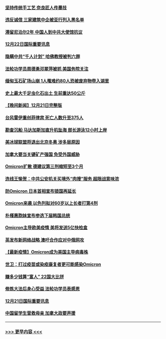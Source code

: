 #### [坚持传统手工艺 奈良匠人传墨技](../pages/prog202/a103300606.md?t=12230000) 
#### [违反诚信 三家建筑中企被亚行列入黑名单](../pages/prog202/a103300524.md?t=12230000) 
#### [滞留尼泊尔2年 中国人到中共大使馆抗议](../pages/prog202/a103300516.md?t=12230000) 
#### [12月22日国际重要讯息](../pages/prog202/a103300483.md?t=12230000) 
#### [隐瞒中共“千人计划” 哈佛教授被判六罪](../pages/prog202/a103300434.md?t=12230000) 
#### [法轮功学员周德勇邓翠萍被抓 美国务院关注](../pages/prog202/a103300371.md?t=12230000) 
#### [缅甸玉石矿场山崩 1人罹难约80人恐被废弃物卷入湖里](../pages/prog202/a103300326.md?t=12230000) 
#### [史上最大千足虫化石出土 生前重达50公斤](../pages/prog202/a103300307.md?t=12230000) 
#### [【晚间新闻】12月21日完整版](../pages/prog202/a103300164.md?t=12230000) 
#### [台风雷伊重创菲律宾 死亡人数升至375人](../pages/prog202/a103300029.md?t=12230000) 
#### [勘查沉船 马达加斯加直升机坠海 部长游泳12小时上岸](../pages/prog202/a103300251.md?t=12230000) 
#### [美冰球联盟将退出北京冬奥 涉多层原因](../pages/prog202/a103300234.md?t=12230000) 
#### [加拿大要当关键矿产强国 免受外国威胁](../pages/prog202/a103299986.md?t=12230000) 
#### [Omicron扩散 德建议第三剂缩短至3个月](../pages/prog202/a103300225.md?t=12230000) 
#### [连线王愉贺：中共公安机关买境外“肉搜”服务 超限战意味浓](../pages/prog202/a103300218.md?t=12230000) 
#### [防Omicron 日本首相宣布锁国再延长](../pages/prog202/a103300181.md?t=12230000) 
#### [Omicron来袭 以色列拟对60岁以上长者打第4剂](../pages/prog202/a103300162.md?t=12230000) 
#### [朴槿惠胞妹宣布参选下届韩国总统](../pages/prog202/a103300152.md?t=12230000) 
#### [Omicron主导欧美疫情 美将发送5亿快检盒](../pages/prog202/a103300040.md?t=12230000) 
#### [英发布新网络战略 澳吁合作应对中俄网攻](../pages/prog202/a103300034.md?t=12230000) 
#### [【最新疫情】Omicron成为美国主导病毒株](../pages/prog202/a103299855.md?t=12230000) 
#### [世卫：打过疫苗或染疫康复者更可能感染Omicron](../pages/prog202/a103299744.md?t=12230000) 
#### [赚多少钱算“富人” 22国大比拼](../pages/prog202/a103299649.md?t=12230000) 
#### [修炼大法后身心受益 法轮功学员表感恩](../pages/prog202/a103299627.md?t=12230000) 
#### [12月21日国际重要讯息](../pages/prog202/a103299615.md?t=12230000) 
#### [中国留学生营救母亲 加拿大政要声援](../pages/prog202/a103299586.md?t=12230000) 

----
#### [ >>> 更早内容 <<< ](../indexes/prog202-earlier.md)
